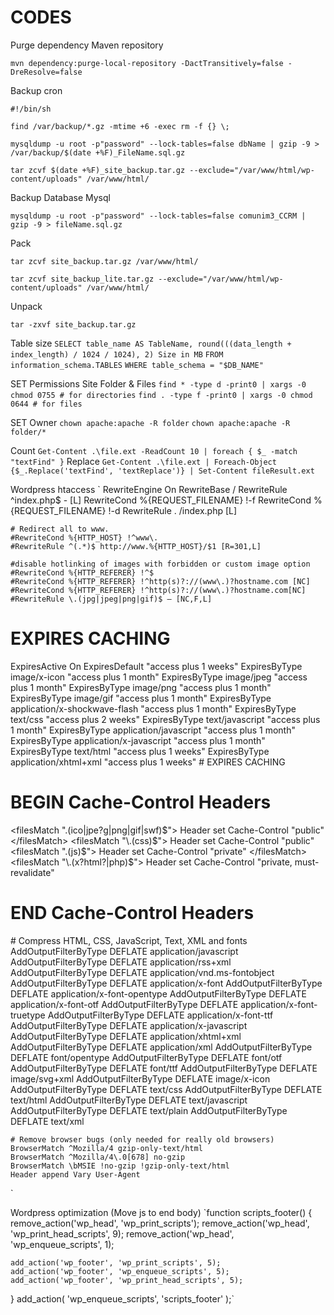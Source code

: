# CODES


Purge dependency Maven repository

`mvn dependency:purge-local-repository -DactTransitively=false -DreResolve=false`

Backup cron

`#!/bin/sh`

`find /var/backup/*.gz -mtime +6 -exec rm -f {} \;`

`mysqldump -u root -p"password" --lock-tables=false dbName | gzip -9 > /var/backup/$(date +%F)_FileName.sql.gz`

`tar zcvf $(date +%F)_site_backup.tar.gz --exclude="/var/www/html/wp-content/uploads" /var/www/html/`


Backup Database Mysql

`mysqldump -u root -p"password" --lock-tables=false comunim3_CCRM | gzip -9 > fileName.sql.gz`


Pack

`tar zcvf site_backup.tar.gz /var/www/html/`

`tar zcvf site_backup_lite.tar.gz --exclude="/var/www/html/wp-content/uploads" /var/www/html/`


Unpack

`tar -zxvf site_backup.tar.gz`


Table size
`SELECT table_name AS TableName, round(((data_length + index_length) / 1024 / 1024), 2) Size in MB` 
`FROM information_schema.TABLES` 
`WHERE table_schema = "$DB_NAME"`

SET Permissions Site Folder & Files
`find * -type d -print0 | xargs -0 chmod 0755 # for directories`
`find . -type f -print0 | xargs -0 chmod 0644 # for files`

SET Owner
`chown apache:apache -R folder`
`chown apache:apache -R folder/*`

Count 
`Get-Content .\file.ext -ReadCount 10 | foreach { $_ -match "textFind" }`
Replace
`Get-Content .\file.ext | Foreach-Object {$_.Replace('textFind', 'textReplace')} | Set-Content fileResult.ext`

Wordpress htaccess
`<IfModule mod_rewrite.c>
    RewriteEngine On
    RewriteBase /
    RewriteRule ^index\.php$ - [L]
    RewriteCond %{REQUEST_FILENAME} !-f
    RewriteCond %{REQUEST_FILENAME} !-d
    RewriteRule . /index.php [L]

    # Redirect all to www.
    #RewriteCond %{HTTP_HOST} !^www\.​
    #RewriteRule ^(.*)$ http://www.%{HTTP_HOST}/$1 [R=301,L]

	#disable hotlinking of images with forbidden or custom image option
	#RewriteCond %{HTTP_REFERER} !^$
    #RewriteCond %{HTTP_REFERER} !^http(s)?://(www\.)?hostname.com [NC]
    #RewriteCond %{HTTP_REFERER} !^http(s)?://(www\.)?hostname.com[NC]
    #RewriteRule \.(jpg|jpeg|png|gif)$ – [NC,F,L]
</IfModule>

# EXPIRES CACHING
<IfModule mod_expires.c>
	ExpiresActive On
	ExpiresDefault "access plus 1 weeks"
	ExpiresByType image/x-icon "access plus 1 month"
	ExpiresByType image/jpeg "access plus 1 month"
	ExpiresByType image/png "access plus 1 month"
	ExpiresByType image/gif "access plus 1 month"
	ExpiresByType application/x-shockwave-flash "access plus 1 month"
	ExpiresByType text/css "access plus 2 weeks"
	ExpiresByType text/javascript "access plus 1 month"
	ExpiresByType application/javascript "access plus 1 month"
	ExpiresByType application/x-javascript "access plus 1 month"
	ExpiresByType text/html "access plus 1 weeks"
	ExpiresByType application/xhtml+xml "access plus 1 weeks"
</IfModule>
# EXPIRES CACHING

# BEGIN Cache-Control Headers
<filesMatch "\.(ico|jpe?g|png|gif|swf)$">
	Header set Cache-Control "public"
</filesMatch>
<filesMatch "\.(css)$">
	Header set Cache-Control "public"
</filesMatch>	
<filesMatch "\.(js)$">
	Header set Cache-Control "private"
</filesMatch>	
<filesMatch "\.(x?html?|php)$">
	Header set Cache-Control "private, must-revalidate"
</filesMatch>	
# END Cache-Control Headers

<IfModule mod_deflate.c>
	# Compress HTML, CSS, JavaScript, Text, XML and fonts
	AddOutputFilterByType DEFLATE application/javascript
	AddOutputFilterByType DEFLATE application/rss+xml
	AddOutputFilterByType DEFLATE application/vnd.ms-fontobject
	AddOutputFilterByType DEFLATE application/x-font
	AddOutputFilterByType DEFLATE application/x-font-opentype
	AddOutputFilterByType DEFLATE application/x-font-otf
	AddOutputFilterByType DEFLATE application/x-font-truetype
	AddOutputFilterByType DEFLATE application/x-font-ttf
	AddOutputFilterByType DEFLATE application/x-javascript
	AddOutputFilterByType DEFLATE application/xhtml+xml
	AddOutputFilterByType DEFLATE application/xml
	AddOutputFilterByType DEFLATE font/opentype
	AddOutputFilterByType DEFLATE font/otf
	AddOutputFilterByType DEFLATE font/ttf
	AddOutputFilterByType DEFLATE image/svg+xml
	AddOutputFilterByType DEFLATE image/x-icon
	AddOutputFilterByType DEFLATE text/css
	AddOutputFilterByType DEFLATE text/html
	AddOutputFilterByType DEFLATE text/javascript
	AddOutputFilterByType DEFLATE text/plain
	AddOutputFilterByType DEFLATE text/xml

	# Remove browser bugs (only needed for really old browsers)
	BrowserMatch ^Mozilla/4 gzip-only-text/html
	BrowserMatch ^Mozilla/4\.0[678] no-gzip
	BrowserMatch \bMSIE !no-gzip !gzip-only-text/html
	Header append Vary User-Agent
</IfModule>`

Wordpress optimization (Move js to end body)
`function scripts_footer() {
    remove_action('wp_head', 'wp_print_scripts');
    remove_action('wp_head', 'wp_print_head_scripts', 9);
    remove_action('wp_head', 'wp_enqueue_scripts', 1);
 
    add_action('wp_footer', 'wp_print_scripts', 5);
    add_action('wp_footer', 'wp_enqueue_scripts', 5);
    add_action('wp_footer', 'wp_print_head_scripts', 5);
}
add_action( 'wp_enqueue_scripts', 'scripts_footer' );`


